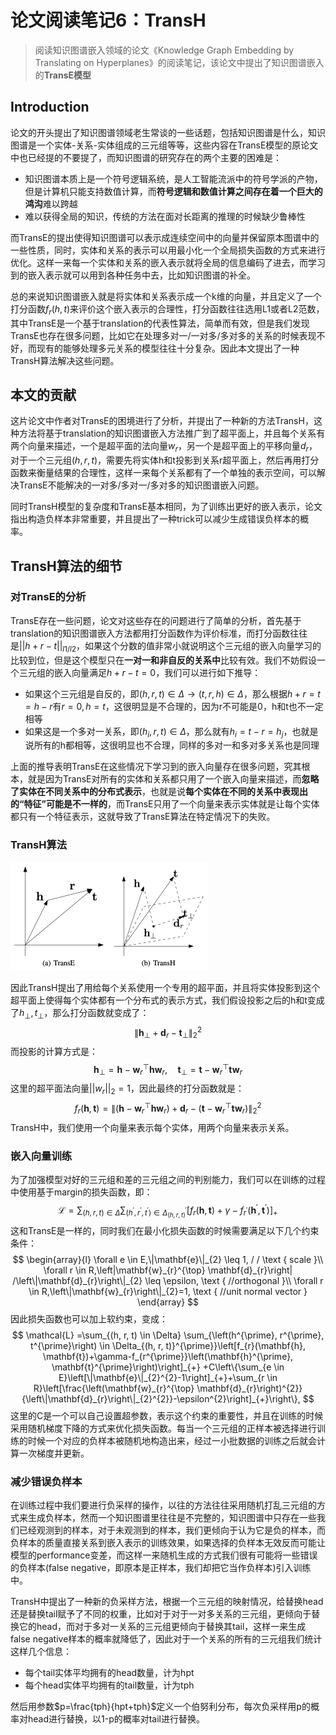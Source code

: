 # 论文阅读笔记6：TransH

> 阅读知识图谱嵌入领域的论文《Knowledge Graph Embedding by Translating on Hyperplanes》的阅读笔记，该论文中提出了知识图谱嵌入的**TransE模型**

## Introduction

​	  论文的开头提出了知识图谱领域老生常谈的一些话题，包括知识图谱是什么，知识图谱是一个实体-关系-实体组成的三元组等等，这些内容在TransE模型的原论文中也已经提的不要提了，而知识图谱的研究存在的两个主要的困难是：

- 知识图谱本质上是一个符号逻辑系统，是人工智能流派中的符号学派的产物，但是计算机只能支持数值计算，而**符号逻辑和数值计算之间存在着一个巨大的鸿沟**难以跨越
- 难以获得全局的知识，传统的方法在面对长距离的推理的时候缺少鲁棒性

而TransE的提出使得知识图谱可以表示成连续空间中的向量并保留原本图谱中的一些性质，同时，实体和关系的表示可以用最小化一个全局损失函数的方式来进行优化。这样一来每一个实体和关系的嵌入表示就将全局的信息编码了进去，而学习到的嵌入表示就可以用到各种任务中去，比如知识图谱的补全。

​	  总的来说知识图谱嵌入就是将实体和关系表示成一个k维的向量，并且定义了一个打分函数$f_r(h,t)$来评价这个嵌入表示的合理性，打分函数往往选用L1或者L2范数，其中TransE是一个基于translation的代表性算法，简单而有效，但是我们发现TransE也存在很多问题，比如它在处理多对一/一对多/多对多的关系的时候表现不好，而现有的能够处理多元关系的模型往往十分复杂。因此本文提出了一种TransH算法解决这些问题。

## 本文的贡献

​	  这片论文中作者对TransE的困境进行了分析，并提出了一种新的方法TransH，这种方法将基于translation的知识图谱嵌入方法推广到了超平面上，并且每个关系有两个向量来描述，一个是超平面的法向量$w_r$，另一个是超平面上的平移向量$d_r$，对于一个三元组$(h,r,t)$，需要先将实体h和t投影到关系r超平面上，然后再用打分函数来衡量结果的合理性，这样一来每个关系都有了一个单独的表示空间，可以解决TransE不能解决的一对多/多对一/多对多的知识图谱嵌入问题。

​	  同时TransH模型的复杂度和TransE基本相同，为了训练出更好的嵌入表示，论文指出构造负样本非常重要，并且提出了一种trick可以减少生成错误负样本的概率。

## TransH算法的细节

### 对TransE的分析

​	  TransE存在一些问题，论文对这些存在的问题进行了简单的分析，首先基于translation的知识图谱嵌入方法都用打分函数作为评价标准，而打分函数往往是$||h+r-t||_{l1/l2}$，如果这个分数的值非常小就说明这个三元组的嵌入向量学习的比较到位，但是这个模型只在**一对一和非自反的关系中**比较有效。我们不妨假设一个三元组的嵌入向量满足$h+r-t=0$，我们可以进行如下推导：

- 如果这个三元组是自反的，即$(h,r,t)\in \Delta\rightarrow (t,r,h)\in \Delta$，那么根据$h+r=t=h-r$有$r=0,h=t$，这很明显是不合理的，因为r不可能是0，h和t也不一定相等
- 如果这是一个多对一关系，即$(h_i,r,t)\in \Delta$，那么就有$h_i=t-r=h_j$，也就是说所有的h都相等，这很明显也不合理，同样的多对一和多对多关系也是同理

上面的推导表明TransE在这些情况下学习到的嵌入向量存在很多问题，究其根本，就是因为TransE对所有的实体和关系都只用了一个嵌入向量来描述，而**忽略了实体在不同关系中的分布式表示**，也就是说**每个实体在不同的关系中表现出的“特征”可能是不一样的**，而TransE只用了一个向量来表示实体就是让每个实体都只有一个特征表示，这就导致了TransE算法在特定情况下的失败。

### TransH算法

<img src="static/image-20210726182518068.png" alt="image-20210726182518068" style="zoom:50%;" />

​	  因此TransH提出了用给每个关系使用一个专用的超平面，并且将实体投影到这个超平面上使得每个实体都有一个分布式的表示方式，我们假设投影之后的h和t变成了$h_{\perp},t_{\perp}$，那么打分函数就变成了：
$$
\|\mathbf{h}_{\perp}+\mathbf{d}_{r}-\mathbf{t}_{\perp}\|_{2}^{2}
$$
而投影的计算方式是：
$$
\mathbf{h}_{\perp}=\mathbf{h}-\mathbf{w}_{r}^{\top} \mathbf{h} \mathbf{w}_{r}, \quad \mathbf{t}_{\perp}=\mathbf{t}-\mathbf{w}_{r}^{\top} \mathbf{t} \mathbf{w}_{r}
$$
这里的超平面法向量$||w_r||_2=1$，因此最终的打分函数就是：
$$
f_{r}(\mathbf{h}, \mathbf{t})=\left\|\left(\mathbf{h}-\mathbf{w}_{r}^{\top} \mathbf{h} \mathbf{w}_{r}\right)+\mathbf{d}_{r}-\left(\mathbf{t}-\mathbf{w}_{r}^{\top} \mathbf{t} \mathbf{w}_{r}\right)\right\|_{2}^{2}
$$
TransH中，我们使用一个向量来表示每个实体，用两个向量来表示关系。

### 嵌入向量训练

​	  为了加强模型对好的三元组和差的三元组之间的判别能力，我们可以在训练的过程中使用基于margin的损失函数，即：
$$
\mathcal{L}=\sum_{(h, r, t) \in \Delta} \sum_{\left(h^{\prime}, r^{\prime}, t^{\prime}\right) \in \Delta_{(h, r, t)}^{\prime}}\left[f_{r}(\mathbf{h}, \mathbf{t})+\gamma-f_{r^{\prime}}\left(\mathbf{h}^{\prime}, \mathbf{t}^{\prime}\right)\right]_{+}
$$
这和TransE是一样的，同时我们在最小化损失函数的时候需要满足以下几个约束条件：
$$
\begin{array}{l}
\forall e \in E,\|\mathbf{e}\|_{2} \leq 1, / / \text { scale }\\
\forall r \in R,\left|\mathbf{w}_{r}^{\top} \mathbf{d}_{r}\right| /\left\|\mathbf{d}_{r}\right\|_{2} \leq \epsilon, \text { //orthogonal }\\
\forall r \in R,\left\|\mathbf{w}_{r}\right\|_{2}=1, \text { //unit normal vector }
\end{array}
$$
因此损失函数也可以加上软约束，变成：
$$
\mathcal{L} =\sum_{(h, r, t) \in \Delta} \sum_{\left(h^{\prime}, r^{\prime}, t^{\prime}\right) \in \Delta_{(h, r, t)}^{\prime}}\left[f_{r}(\mathbf{h}, \mathbf{t})+\gamma-f_{r^{\prime}}\left(\mathbf{h}^{\prime}, \mathbf{t}^{\prime}\right)\right]_{+}
+C\left\{\sum_{e \in E}\left[\|\mathbf{e}\|_{2}^{2}-1\right]_{+}+\sum_{r \in R}\left[\frac{\left(\mathbf{w}_{r}^{\top} \mathbf{d}_{r}\right)^{2}}{\left\|\mathbf{d}_{r}\right\|_{2}^{2}}-\epsilon^{2}\right]_{+}\right\},
$$
这里的C是一个可以自己设置超参数，表示这个约束的重要性，并且在训练的时候采用随机梯度下降的方式来优化损失函数。每当一个三元组的正样本被选择进行训练的时候一个对应的负样本被随机地构造出来，经过一小批数据的训练之后就会计算一次梯度并更新。

### 减少错误负样本

​	  在训练过程中我们要进行负采样的操作，以往的方法往往采用随机打乱三元组的方式来生成负样本，然而一个知识图谱里往往是不完整的，知识图谱中只存在一些我们已经观测到的样本，对于未观测到的样本，我们更倾向于认为它是负的样本，而负样本的质量直接关系到嵌入表示的训练效果，如果选择的负样本无效反而可能让模型的performance变差，而这样一来随机生成的方式我们很有可能将一些错误的负样本(false negative，即原本是正样本，我们却把它当作负样本)引入训练中。

​	  TransH中提出了一种新的负采样方法，根据一个三元组的映射情况，给替换head还是替换tail赋予了不同的权重，比如对于对于一对多关系的三元组，更倾向于替换它的head，而对于多对一关系的三元组更倾向于替换其tail，这样一来生成false negative样本的概率就降低了，因此对于一个关系的所有的三元组我们统计这样几个信息：

- 每个tail实体平均拥有的head数量，计为hpt
- 每个head实体平均拥有的tail数量，计为tph

然后用参数$p=\frac{tph}{hpt+tph}$定义一个伯努利分布，每次负采样用p的概率对head进行替换，以1-p的概率对tail进行替换。
